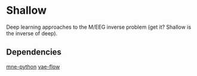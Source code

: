 
Shallow
=======

Deep learning approaches to the M/EEG inverse problem (get it? Shallow is the
inverse of deep).


Dependencies
------------

[mne-python](https://github.com/mne-tools/mne-python)
[vae-flow](https://github.com/andymiller/vae-flow)



